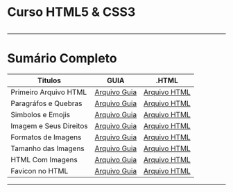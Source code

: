 # Curso HTML5 & CSS3

<img src="https://i0.wp.com/www.comicbookrevolution.com/wp-content/uploads/2023/08/Boruto-Two-Blue-Vortex-Chapter-1-Boruto.jpg?fit=1540%2C705&ssl=1" alt="" widht=45>

---

# Sumário Completo

| Titulos | GUIA |.HTML |
|---------|-------|-------|
| Primeiro Arquivo HTML | [Arquivo Guia](./exercicios.001/README.md) | [Arquivo HTML](./exercicios.001/index.html) |
| Paragráfos e Quebras | [Arquivo Guia](./exercicios.002/README.md) |[Arquivo HTML](./exercicios.002/index.html) |
| Simbolos e Emojis | [Arquivo Guia](./exercicios.003/README.md) | [Arquivo HTML](./exercicios.003/index.html) |
| Imagem e Seus Direitos | [Arquivo Guia](./exercicios.004/README.md) | [Arquivo HTML](./exercicios.004/index.html) |
| Formatos de Imagens | [Arquivo Guia](./exercicios.005/README.md) | [Arquivo HTML](./README.md) |
| Tamanho das Imagens | [Arquivo Guia](./exercicios.006/README.md) | [Arquivo HTML](./README.md) |
| HTML Com Imagens | [Arquivo Guia](./exercicios.007/README.md) | [Arquivo HTML](exercicios.007/index.html) |
| Favicon no HTML | [Arquivo Guia](./exercicios.008/README.md) | [Arquivo HTML](exercicios.008/index.html) |

---